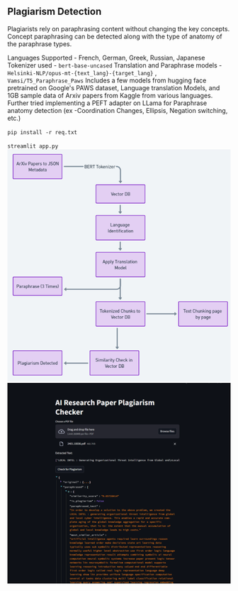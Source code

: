 ## Plagiarism Detection
Plagiarists rely on paraphrasing content without changing the key concepts. Concept paraphrasing can be detected along with the type of anatomy of the paraphrase types. 

Languages Supported - French, German, Greek, Russian, Japanese
Tokenizer used - `bert-base-uncased`
Translation and Paraphrase models - `Helsinki-NLP/opus-mt-{text_lang}-{target_lang}` , `Vamsi/T5_Paraphrase_Paws`
Includes a few models from hugging face pretrained on Google's PAWS dataset, Language translation Models, and 1GB sample data of Arxiv papers from Kaggle from various languages. Further tried implementing a PEFT adapter on LLama for Paraphrase anatomy detection (ex -Coordination Changes, Ellipsis, Negation switching, etc.)

`pip install -r req.txt`

`streamlit app.py`
![Flow Image](flow.png)
![Usage](ex.png)

